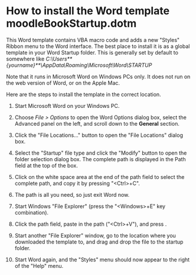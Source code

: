 # How to install the Word template moodleBookStartup.dotm

This Word template contains VBA macro code and adds a new "Styles" Ribbon menu to the Word interface.
The best place to install it is as a global template in your Word Startup folder. This is generally 
set by default to somewhere like _C:\Users\**{yourname}**\AppData\Roaming\Microsoft\Word\STARTUP_

Note that it runs in Microsoft Word on Windows PCs only. It does not run on the web version of Word,
or on the Apple Mac.

Here are the steps to install the template in the correct location.
1. Start Microsoft Word on your Windows PC.

2. Choose _File > Options_ to open the Word Options dialog box,
   select the Advanced panel on the left, and scroll down to the **General** section.
   
3. Click the "File Locations..." button to open the "File Locations" dialog box.

4. Select the "Startup" file type and click the "Modify" button to open the folder selection dialog box.
   The complete path is displayed in the Path field at the top of the box. 

5. Click on the white space area at the end of the path field to select the complete path,
   and copy it by pressing "\<Ctrl>+C".

6. The path is all you need, so just exit Word now.

7. Start Windows "File Explorer" (press the "\<Windows>+E" key combination).

8. Click the path field, paste in the path ("\<Ctrl>+V"), and press <Return>.

9. Start another "File Explorer" window, go to the location where you downloaded the template to,
   and drag and drop the file to the startup folder.
   
10. Start Word again, and the "Styles" menu should now appear to the right of the "Help" menu.

